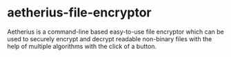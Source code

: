 # aetherius-file-encryptor
Aetherius is a command-line based easy-to-use file encryptor which can be used to securely encrypt and decrypt readable non-binary files with the help of multiple algorithms with the click of a button.
